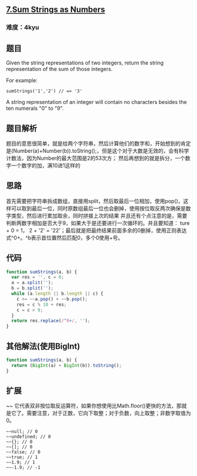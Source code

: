 ## [7.Sum Strings as Numbers](https://www.codewars.com/kata/5324945e2ece5e1f32000370/javascript)
### 难度：4kyu

## 题目
Given the string representations of two integers, return the string representation of the sum of those integers.

For example:
```
sumStrings('1','2') // => '3'
```

A string representation of an integer will contain no characters besides the ten numerals "0" to "9".

## 题目解析
题目的意思很简单，就是给两个字符串，然后计算他们的数字和，开始想到的肯定是(Number(a)+Number(b)).toString();，但是这个对于大数是无效的，会有科学计数法，因为Number的最大范围是2的53次方；
然后再想到的就是拆分，一个数字一个数字的加，满10进1这样的

## 思路
首先需要把字符串拆成数组，直接用split，然后取最后一位相加，使用pop()，这样可以取到最后一位，同时原数组最后一位也会删掉，使用按位取反两次确保是数字类型，然后进行累加取余，同时拼接上次的结果
并且还有个点注意的是，需要判断两数字相加是否大于9，如果大于是还要进行一次循环的。并且要知道： ture + 0 = 1， 2 + '2' = '22'；最后就是把最终结果前面多余的0删掉，使用正则表达式^0+。^b表示首位置然后匹配0，多个0使用+号。

## 代码
```js
function sumStrings(a, b) {
  var res = '', c = 0;
  a = a.split('');
  b = b.split('');
  while (a.length || b.length || c) {
    c += ~~a.pop() + ~~b.pop();
    res = c % 10 + res;
    c = c > 9;
  }
  return res.replace(/^0+/, '');
}
```

## 其他解法(使用BigInt)
```js
function sumStrings(a, b) {
  return (BigInt(a) + BigInt(b)).toString();
}
```

## 扩展
~~ 它代表双非按位取反运算符，如果你想使用比Math.floor()更快的方法，那就是它了。需要注意，对于正数，它向下取整；对于负数，向上取整；非数字取值为0。
```
~~null; // 0
~~undefined; // 0
~~{}; // 0
~~[]; // 0
~~false; // 0
~~true; // 1
~~1.9; // 1
~~-1.9; // -1
```
